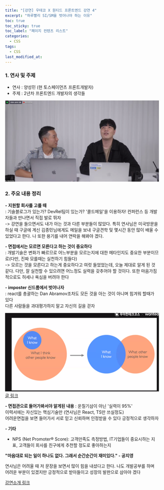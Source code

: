 ```yaml
---
title: "[강연] 우테코 X 원티드 프론트엔드 강연 4"
excerpt: "하루빨리 SI/SM을 벗어나야 하는 이유"
toc: true
toc_sticky: true
toc_label: "페이지 컨텐츠 리스트"
categories:
  - CSS
tags:
  - CSS
last_modified_at:
---
```

### **1. 연사 및 주제**
 - 연사 : 양성민 (현 토스페이먼츠 프론트개발자)
 - 주제 : 2년차 프론트엔드 개발자의 생각들

![온라인강연 이미지](./images/../../_posts/images/2021-10-16-image.png)

### **2. 주요 내용 정리**    

**- 지원할 회사를 고를 때**    
: 기술블로그가 있는가? DevRel팀이 있는가? '콜드메일'을 이용하자! 컨퍼런스 등 개발자들과 만나면서 직접 발로 뛰자    
-> 강연을 들으면서도 내가 아는 것과 다른 부분들이 많았다. 특히 연사님은 미국방문을 하실 때 구글에 계신 김종민님에게도 메일을 보내 구글견학 및 몇시간 동안 많이 배울 수 있었다고 한다. 나 또한 용기를 내어 연락을 해봐야 겠다.

**- 면접에서는 모르면 모른다고 하는 것이 중요하다**    
  : 개발기술은 변화가 빠르므로 어느부분을 모르는지에 대한 메타인지도 중요한 부분이므로(다만, 진짜 모를때는 실천하기 힘들다)     
  -> 모르는 것을 모른다고 하는게 중요하다고 여럿 들었었는데, 오늘 제대로 알게 된 것 같다. 다만, 잘 실천할 수 있으려면 어느정도 실력을 갖추어야 할 것이다. 또한 마음가짐적으로도 허세나 욕심을 버려야 한다 


**- imposter 신드롬에서 벗어나자**    
  : react를 총괄하는 Dan Abramov조차도 모든 것을 아는 것이 아니며 힘겨워 할때가 있다          
  다른 사람들을 과대평가하지 말고 자신의 길을 걷자

![임포스터신드롬](./images/../../_posts/images/2021-10-16-image2.png)
[글 링크](https://overreacted.io/ko/things-i-dont-know-as-of-2018/)

**- 면접관으로 들어가봐서야 알게된 내용**
  : 운칠기삼이 아닌 '실력이 95%'     
    이력서에는 자신있는 핵심기술만 (연사님은 React, TS만 쓰실정도)     
    어려운면접을 보면 들어가서 서로 믿고 신뢰하며 인정받을 수 있다 긍정적으로 생각하자

**- 기타**
- NPS (Net Promoter® Score): 고객만족도 측정방법, IT기업들이 중요시하는 지표, 고객들이 회사를 친구에게 추천할 정도로 좋아하는지

**"마음대로 되는 일이 하나도 없다. 그래서 순간순간이 재미있다." - 공지영**

연사님은 어려울 때 저 문장을 보면서 많이 힘을 내셨다고 한다. 나도 개발공부를 하며 어려운 부분이 있겠지만 긍정적으로 받아들이고 성장의 발판으로 삼아야 겠다


[강연소개 링크](https://www.wanted.co.kr/events/livetalk42)

